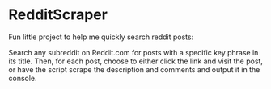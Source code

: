 # RedditScraper

Fun little project to help me quickly search reddit posts:

Search any subreddit on Reddit.com for posts with a specific key phrase in its title.
Then, for each post, choose to either click the link and visit the post, or have the script scrape the description and comments and output it in the console.
